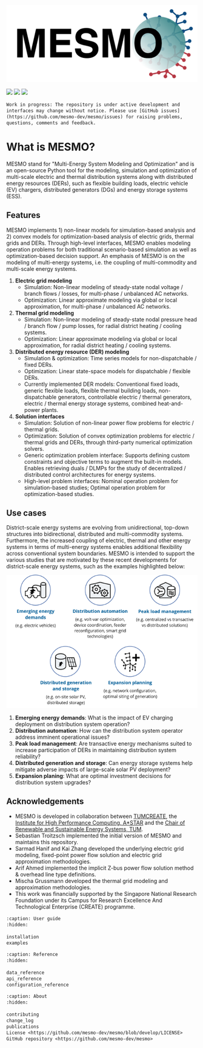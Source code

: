 <img src="assets/mesmo_logo_transparent.png" alt="" class="invert align-center"/>

[![](https://zenodo.org/badge/201130660.svg)](https://zenodo.org/badge/latestdoi/201130660)
[![](https://img.shields.io/github/release-date/mesmo-dev/mesmo?label=last%20release)](https://github.com/mesmo-dev/mesmo/releases)
[![](https://img.shields.io/github/last-commit/mesmo-dev/mesmo)](https://github.com/mesmo-dev/mesmo/graphs/contributors)

```{important}
Work in progress: The repository is under active development and interfaces may change without notice. Please use [GitHub issues](https://github.com/mesmo-dev/mesmo/issues) for raising problems, questions, comments and feedback.
```

# What is MESMO?

MESMO stand for "Multi-Energy System Modeling and Optimization" and is an open-source Python tool for the modeling, simulation and optimization of multi-scale electric and thermal distribution systems along with distributed energy resources (DERs), such as flexible building loads, electric vehicle (EV) chargers, distributed generators (DGs) and energy storage systems (ESS).

## Features

MESMO implements 1) non-linear models for simulation-based analysis and 2) convex models for optimization-based analysis of electric grids, thermal grids and DERs. Through high-level interfaces, MESMO enables modeling operation problems for both traditional scenario-based simulation as well as optimization-based decision support. An emphasis of MESMO is on the modeling of multi-energy systems, i.e. the coupling of multi-commodity and multi-scale energy systems.

1. **Electric grid modeling**
    - Simulation: Non-linear modeling of steady-state nodal voltage / branch flows / losses, for multi-phase / unbalanced AC networks.
    - Optimization: Linear approximate modeling via global or local approximation, for multi-phase / unbalanced AC networks.
2. **Thermal grid modeling**
    - Simulation: Non-linear modeling of steady-state nodal pressure head / branch flow / pump losses, for radial district heating / cooling systems.
    - Optimization: Linear approximate modeling via global or local approximation, for radial district heating / cooling systems.
3. **Distributed energy resource (DER) modeling**
    - Simulation & optimization: Time series models for non-dispatchable / fixed DERs.
    - Optimization: Linear state-space models for dispatchable / flexible DERs.
    - Currently implemented DER models: Conventional fixed loads, generic flexible loads, flexible thermal building loads, non-dispatchable generators, controllable electric / thermal generators, electric / thermal energy storage systems, combined heat-and-power plants.
4. **Solution interfaces**
    - Simulation: Solution of non-linear power flow problems for electric / thermal grids.
    - Optimization: Solution of convex optimization problems for electric / thermal grids and DERs, through third-party numerical optimization solvers.
    - Generic optimization problem interface: Supports defining custom constraints and objective terms to augment the built-in models. Enables retrieving duals / DLMPs for the study of decentralized / distributed control architectures for energy systems.
    - High-level problem interfaces: Nominal operation problem for simulation-based studies; Optimal operation problem for optimization-based studies.

## Use cases

District-scale energy systems are evolving from unidirectional, top-down structures into bidirectional, distributed and multi-commodity systems. Furthermore, the increased coupling of electric, thermal and other energy systems in terms of multi-energy systems enables additional flexibility across conventional system boundaries. MESMO is intended to support the various studies that are motivated by these recent developments for district-scale energy systems, such as the examples highlighted below:

<img src="assets/use_cases.png" alt="" class="invert align-center"/>

1. **Emerging energy demands**: What is the impact of EV charging deployment on distribution system operation?
2. **Distribution automation**: How can the distribution system operator address imminent operational issues?
3. **Peak load management**: Are transactive energy mechanisms suited to increase participation of DERs in maintaining distribution system reliability?
4. **Distributed generation and storage**: Can energy storage systems help mitigate adverse impacts of large-scale solar PV deployment?
5. **Expansion planing**: What are optimal investment decisions for distribution system upgrades?

## Acknowledgements

- MESMO is developed in collaboration between [TUMCREATE](https://www.tum-create.edu.sg/), the [Institute for High Performance Computing, A*STAR](https://www.a-star.edu.sg/ihpc) and the [Chair of Renewable and Sustainable Energy Systems, TUM](https://www.ei.tum.de/en/ens/).
- Sebastian Troitzsch implemented the initial version of MESMO and maintains this repository.
- Sarmad Hanif and Kai Zhang developed the underlying electric grid modeling, fixed-point power flow solution and electric grid approximation methodologies.
- Arif Ahmed implemented the implicit Z-bus power flow solution method & overhead line type definitions.
- Mischa Grussmann developed the thermal grid modeling and approximation methodologies.
- This work was financially supported by the Singapore National Research Foundation under its Campus for Research Excellence And Technological Enterprise (CREATE) programme.

```{toctree}
:caption: User guide
:hidden:

installation
examples
```

```{toctree}
:caption: Reference
:hidden:

data_reference
api_reference
configuration_reference
```

```{toctree}
:caption: About
:hidden:

contributing
change_log
publications
License <https://github.com/mesmo-dev/mesmo/blob/develop/LICENSE>
GitHub repository <https://github.com/mesmo-dev/mesmo>
```
